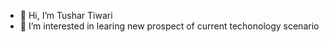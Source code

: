 - 👋 Hi, I’m Tushar Tiwari
- 👀 I’m interested in learing new prospect of current techonology scenario 


<!---
brassgolem-25/brassgolem-25 is a ✨ special ✨ repository because its `README.md` (this file) appears on your GitHub profile.
You can click the Preview link to take a look at your changes.
--->
